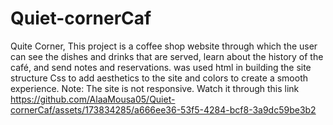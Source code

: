 # Quiet-cornerCaf
 Quite Corner, This project is a coffee shop website through which the user can see the dishes and drinks that are served, learn about the history of the café, and send notes and reservations. was used html in building the site structure Css to add aesthetics to the site and colors to create a smooth experience.
 Note: The site is not responsive.
 Watch it through this link
https://github.com/AlaaMousa05/Quiet-cornerCaf/assets/173834285/a666ee36-53f5-4284-bcf8-3a9dc59be3b2

